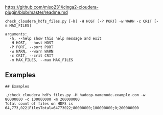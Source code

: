 https://github.com/miso231/icinga2-cloudera-plugin/blob/master/readme.md

```
check_cloudera_hdfs_files.py [-h] -H HOST [-P PORT] -w WARN -c CRIT [-m MAX_FILES]

arguments:
  -h, --help show this help message and exit
  -H HOST, --host HOST
  -P PORT, --port PORT
  -w WARN, --warn WARN
  -c CRIT, --crit CRIT
  -m MAX_FILES, --max MAX_FILES

```

## Examples

```
## Examples

./check_cloudera_hdfs_files.py -H hadoop-namenode.example.com -w 80000000 -c 100000000 -m 200000000
Total count of files on HDFS is 64,773,022|FilesTotal=64773022;80000000;100000000;0;200000000
```
